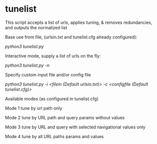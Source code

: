 # tunelist
This script accepts a list of urls, applies tuning, &amp; removes redundancies, and outputs the normalized list



Base use from file, (urlsin.txt and tunelist.cfg already configured):

_python3 tunelist.py_

Interactive mode, supply a list of urls on the fly:

_python3 tunelist.py -n <interactive mode>_

Specify custom input file and/or config file

_python3 tunelist.py -i <filein (Default urlsin.txt)> -c <configfile (Default tunelist.cfg)>_






Available modes (as configured in tunelist.cfg)

Mode 1 tune by url path only

Mode 2 tune by URL path and query params without values

Mode 3 tune by URL and query with selected navigational values only

Mode 4 tune by all URL paths params and values

